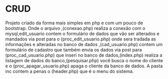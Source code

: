 # CRUD
Projeto criado da forma mais simples em php e com um pouco de bootstrap. Onde o arquivo ,(conexao.php) realiza a conexão com o mysql,edit_usuario contem o formulário de dados que vão ser alterados e mandados via post para o (proc_edit_usuario.php) onde sera tradada as informações e alteradas no banco de dados ,(cad_usuario.php) contem um formulário de cadastro que também envia os dados via post para (proc_cad_usuario.php) que inseri no banco de dados,(index.php) realiza a listagem de dados do banco,(pesquisar.php) você busca o nome do cliente e o (proc_apagar_usuario.php) apaga o cliente da banco de dados. A pasta inc contem a penas o (header.php) que é o menu do sistema.
